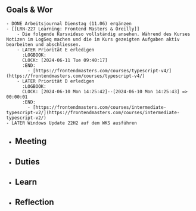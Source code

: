 ## Goals & Wor
	- DONE Arbeitsjournal Dienstag (11.06) ergänzen
	- [[LRN-227 Learning: Frontend Masters & Oreilly]]
		- Die folgende Kursvideso vollständig ansehen. Während des Kurses Notizen im LogSeq machen und die im Kurs gezeigten Aufgaben aktiv bearbeiten und abschliessen.
		- LATER Priorität E erledigen
		  :LOGBOOK:
		  CLOCK: [2024-06-11 Tue 09:40:17]
		  :END:
			- [https://frontendmasters.com/courses/typescript-v4/](https://frontendmasters.com/courses/typescript-v4/)
		- LATER Priorität D erledigen
		  :LOGBOOK:
		  CLOCK: [2024-06-10 Mon 14:25:42]--[2024-06-10 Mon 14:25:43] =>  00:00:01
		  :END:
			- [https://frontendmasters.com/courses/intermediate-typescript-v2/](https://frontendmasters.com/courses/intermediate-typescript-v2/)
	- LATER Windows Update 22H2 auf dem WKS ausführen
- ## Meeting
- ## Duties
- ## Learn
- ## Reflection